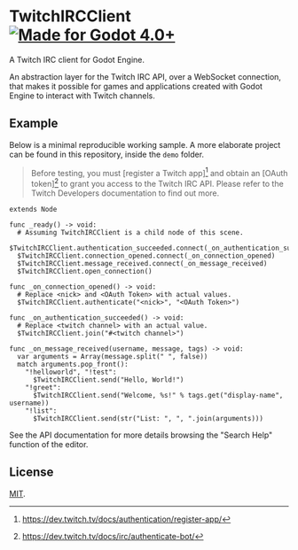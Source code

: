 # TwitchIRCClient [![Made for Godot 4.0+][badge]][godot]

A Twitch IRC client for Godot Engine.

An abstraction layer for the Twitch IRC API, over a WebSocket connection, that
makes it possible for games and applications created with Godot Engine to
interact with Twitch channels.


## Example

Below is a minimal reproducible working sample. A more elaborate project can be
found in this repository, inside the `demo` folder.

> Before testing, you must [register a Twitch app][^1] and obtain an [OAuth
> token][^2] to grant you access to the Twitch IRC API. Please refer to the
> Twitch Developers documentation to find out more.
>
> [^1]: https://dev.twitch.tv/docs/authentication/register-app/
> [^2]: https://dev.twitch.tv/docs/irc/authenticate-bot/

```gdscript
extends Node

func _ready() -> void:
  # Assuming TwitchIRCClient is a child node of this scene.
  $TwitchIRCClient.authentication_succeeded.connect(_on_authentication_succeeded)
  $TwitchIRCClient.connection_opened.connect(_on_connection_opened)
  $TwitchIRCClient.message_received.connect(_on_message_received)
  $TwitchIRCClient.open_connection()

func _on_connection_opened() -> void:
  # Replace <nick> and <OAuth Token> with actual values.
  $TwitchIRCClient.authenticate("<nick>", "<OAuth Token>")

func _on_authentication_succeeded() -> void:
  # Replace <twitch channel> with an actual value.
  $TwitchIRCClient.join("#<twitch channel>")

func _on_message_received(username, message, tags) -> void:
  var arguments = Array(message.split(" ", false))
  match arguments.pop_front():
    "!helloworld", "!test":
      $TwitchIRCClient.send("Hello, World!")
    "!greet":
      $TwitchIRCClient.send("Welcome, %s!" % tags.get("display-name", username))
    "!list":
      $TwitchIRCClient.send(str("List: ", ", ".join(arguments)))
```

See the API documentation for more details browsing the "Search Help" function
of the editor.


## License

[MIT](LICENSE.md).

[godot]: https://godotengine.org/
[badge]: https://flat.badgen.net/badge/made%20for/Godot%204.0%2b/478cbf
